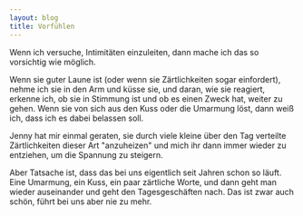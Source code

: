 ```yaml
---
layout: blog
title: Vorfühlen
---
```


Wenn ich versuche, Intimitäten einzuleiten, dann mache ich das so vorsichtig wie möglich.

Wenn sie guter Laune ist (oder wenn sie Zärtlichkeiten sogar einfordert), nehme ich sie in den Arm und küsse sie, und daran, wie sie reagiert, erkenne ich, ob sie in Stimmung ist und ob es einen Zweck hat, weiter zu gehen. Wenn sie von sich aus den Kuss oder die Umarmung löst, dann weiß ich, dass ich es dabei belassen soll.

Jenny hat mir einmal geraten, sie durch viele kleine über den Tag verteilte Zärtlichkeiten dieser Art "anzuheizen" und mich ihr dann immer wieder zu entziehen, um die Spannung zu steigern.

Aber Tatsache ist, dass das bei uns eigentlich seit Jahren schon so läuft. Eine Umarmung, ein Kuss, ein paar zärtliche Worte, und dann geht man wieder auseinander und geht den Tagesgeschäften nach. Das ist zwar auch schön, führt bei uns aber nie zu mehr.